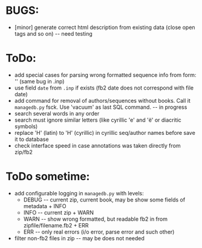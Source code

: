 # BUGS:

  * [minor] generate correct html description from existing data (close open tags and so on) -- need testing

# ToDo:

  * add special cases for parsing wrong formatted sequence info from form: '<sequence number="« name=»Эссе"/>' (same bug in .inp)
  * use field `date` from `.inp` if exists (fb2 date does not correspond with file date)
  * add command for removal of authors/sequences without books. Call it `managedb.py` fsck. Use 'vacuum' as last SQL command. -- in progress
  * search several words in any order
  * search must ignore similar letters (like cyrillic 'е' and 'ё' or diacritic symbols)
  * replace 'H' (latin) to 'Н' (cyrillic) in cyrillic seq/author names before save it to database
  * check interface speed in case annotations was taken directly from zip/fb2

# ToDo sometime:

  * add configurable logging in `managedb.py` with levels:
    - DEBUG -- current zip, current book, may be show some fields of metadata + INFO
    - INFO  -- current zip + WARN
    - WARN  -- show wrong formatted, but readable fb2 in from zipfile/filename.fb2 + ERR
    - ERR   -- only real errors (i/o error, parse error and such other)
  * filter non-fb2 files in zip -- may be does not needed
